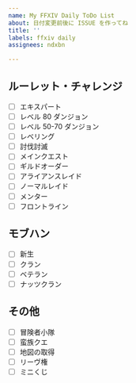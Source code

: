 ```yaml
---
name: My FFXIV Daily ToDo List
about: 日付変更前後に ISSUE を作ってね
title: ''
labels: ffxiv daily
assignees: ndxbn

---
```


## ルーレット・チャレンジ

- [ ] エキスパート
- [ ] レベル 80 ダンジョン
- [ ] レベル 50-70 ダンジョン
- [ ] レベリング
- [ ] 討伐討滅
- [ ] メインクエスト
- [ ] ギルドオーダー
- [ ] アライアンスレイド
- [ ] ノーマルレイド
- [ ] メンター
- [ ] フロントライン

## モブハン

- [ ] 新生
- [ ] クラン
- [ ] ベテラン
- [ ] ナッツクラン

## その他

- [ ] 冒険者小隊
- [ ] 蛮族クエ
- [ ] 地図の取得
- [ ] リーヴ権
- [ ] ミニくじ
